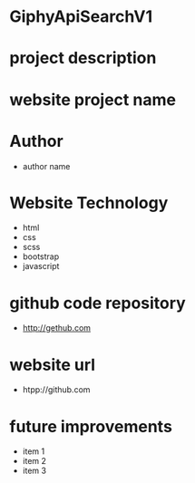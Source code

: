 # GiphyApiSearchV1

# project description

# website project name

# Author
- author name

# Website Technology
- html
- css
- scss
- bootstrap
- javascript

# github code repository
- http://gethub.com

# website url
- htpp://github.com

# future improvements
- item 1
- item 2
- item 3